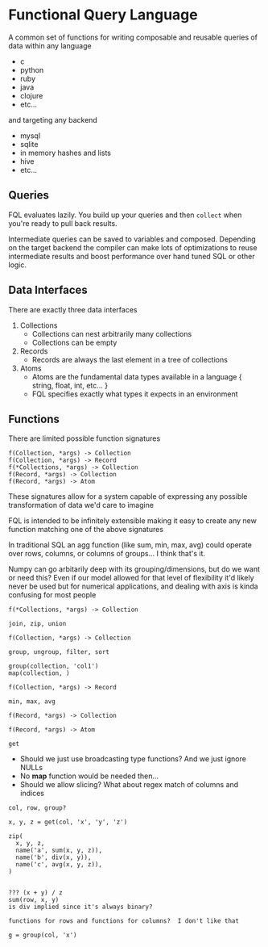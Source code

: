 # Functional Query Language

A common set of functions for writing composable and reusable queries of data within any language

- c
- python
- ruby
- java
- clojure
- etc...

and targeting any backend

- mysql
- sqlite
- in memory hashes and lists
- hive
- etc...

## Queries

FQL evaluates lazily. You build up your queries and then `collect` when you're ready to pull back results.

Intermediate queries can be saved to variables and composed. Depending on the target backend the compiler can make lots of optimizations to reuse intermediate results and boost performance over hand tuned SQL or other logic.

## Data Interfaces

There are exactly three data interfaces

1. Collections
   - Collections can nest arbitrarily many collections
   - Collections can be empty
2. Records
   - Records are always the last element in a tree of collections
3. Atoms
   - Atoms are the fundamental data types available in a language { string, float, int, etc... }
   - FQL specifies exactly what types it expects in an environment

## Functions

There are limited possible function signatures

```
f(Collection, *args) -> Collection
f(Collection, *args) -> Record
f(*Collections, *args) -> Collection
f(Record, *args) -> Collection
f(Record, *args) -> Atom
```

These signatures allow for a system capable of expressing any possible transformation of data we'd care to imagine

FQL is intended to be infinitely extensible making it easy to create any new function matching one of the above signatures

In traditional SQL an agg function (like sum, min, max, avg) could operate over rows, columns, or columns of groups... I think that's it.

Numpy can go arbitarily deep with its grouping/dimensions, but do we want or need this? Even if our model allowed for that level of flexibility it'd likely never be used but for numerical applications, and dealing with axis is kinda confusing for most people

```
f(*Collections, *args) -> Collection

join, zip, union
```

```
f(Collection, *args) -> Collection

group, ungroup, filter, sort

group(collection, 'col1')
map(collection, )
```

```
f(Collection, *args) -> Record

min, max, avg
```

```
f(Record, *args) -> Collection
```

```
f(Record, *args) -> Atom

get
```

- Should we just use broadcasting type functions? And we just ignore NULLs
- No **map** function would be needed then...
- Should we allow slicing? What about regex match of columns and indices

```
col, row, group?

x, y, z = get(col, 'x', 'y', 'z')

zip(
  x, y, z,
  name('a', sum(x, y, z)),
  name('b', div(x, y)),
  name('c', avg(x, y, z)),
)


??? (x + y) / z
sum(row, x, y)
is div implied since it's always binary?

functions for rows and functions for columns?  I don't like that

g = group(col, 'x')


``` 


